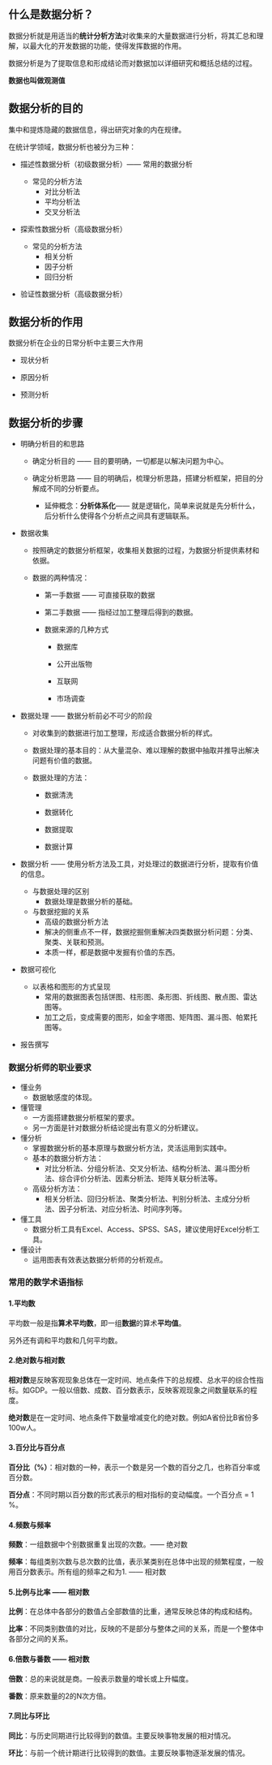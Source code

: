 ## 什么是数据分析？

数据分析就是用适当的**统计分析方法**对收集来的大量数据进行分析，将其汇总和理解，以最大化的开发数据的功能，使得发挥数据的作用。



数据分析是为了提取信息和形成结论而对数据加以详细研究和概括总结的过程。

**数据也叫做观测值**



## 数据分析的目的

集中和提炼隐藏的数据信息，得出研究对象的内在规律。



在统计学领域，数据分析也被分为三种：

- 描述性数据分析（初级数据分析）—— 常用的数据分析

  - 常见的分析方法
    - 对比分析法
    - 平均分析法
    - 交叉分析法

- 探索性数据分析（高级数据分析）

  - 常见的分析方法
    - 相关分析
    - 因子分析
    - 回归分析

- 验证性数据分析（高级数据分析）

  

## 数据分析的作用

数据分析在企业的日常分析中主要三大作用

- 现状分析

- 原因分析

- 预测分析

  

## 数据分析的步骤

- 明确分析目的和思路

  - 确定分析目的 —— 目的要明确，一切都是以解决问题为中心。

  - 确定分析思路 —— 目的明确后，梳理分析思路，搭建分析框架，把目的分解成不同的分析要点。

    - 延伸概念：**分析体系化**—— 就是逻辑化，简单来说就是先分析什么，后分析什么使得各个分析点之间具有逻辑联系。

      

- 数据收集

  - 按照确定的数据分析框架，收集相关数据的过程，为数据分析提供素材和依据。

  - 数据的两种情况：

    - 第一手数据 —— 可直接获取的数据

    - 第二手数据 —— 指经过加工整理后得到的数据。

    - 数据来源的几种方式

      - 数据库

      - 公开出版物

      - 互联网

      - 市场调查

        

- 数据处理 —— 数据分析前必不可少的阶段

  - 对收集到的数据进行加工整理，形成适合数据分析的样式。

  - 数据处理的基本目的：从大量混杂、难以理解的数据中抽取并推导出解决问题有价值的数据。

  - 数据处理的方法：

    - 数据清洗

    - 数据转化

    - 数据提取

    - 数据计算

      

- 数据分析 —— 使用分析方法及工具，对处理过的数据进行分析，提取有价值的信息。

  - 与数据处理的区别
    - 数据处理是数据分析的基础。
  - 与数据挖掘的关系
    - 高级的数据分析方法
    - 解决的侧重点不一样，数据挖掘侧重解决四类数据分析问题：分类、聚类、关联和预测。
    - 本质一样，都是数据中发掘有价值的东西。





- 数据可视化
  - 以表格和图形的方式呈现
    - 常用的数据图表包括饼图、柱形图、条形图、折线图、散点图、雷达图等。
    - 加工之后，变成需要的图形，如金字塔图、矩阵图、漏斗图、帕累托图等。
- 报告撰写



### 数据分析师的职业要求

- 懂业务
  - 数据敏感度的体现。
- 懂管理
  - 一方面搭建数据分析框架的要求。
  - 另一方面是针对数据分析结论提出有意义的分析建议。
- 懂分析
  - 掌握数据分析的基本原理与数据分析方法，灵活运用到实践中。
  - 基本的数据分析方法：
    - 对比分析法、分组分析法、交叉分析法、结构分析法、漏斗图分析法、综合评价分析法、因素分析法、矩阵关联分析法等。
  - 高级分析方法：
    - 相关分析法、回归分析法、聚类分析法、判别分析法、主成分分析法、因子分析法、对应分析法、时间序列等。
- 懂工具
  - 数据分析工具有Excel、Access、SPSS、SAS，建议使用好Excel分析工具。
- 懂设计
  - 运用图表有效表达数据分析师的分析观点。



### 常用的数学术语指标

#### 1.平均数

平均数一般是指**算术平均数**，即一组**数据**的算术**平均值**。

另外还有调和平均数和几何平均数。



#### 2.绝对数与相对数

**相对数**是反映客观现象总体在一定时间、地点条件下的总规模、总水平的综合性指标。如GDP。一般以倍数、成数、百分数表示，反映客观现象之间数量联系的程度。

**绝对数**是在一定时间、地点条件下数量增减变化的绝对数。例如A省份比B省份多100w人。



#### 3.百分比与百分点

**百分比（%）**：相对数的一种，表示一个数是另一个数的百分之几，也称百分率或百分数。



**百分点**：不同时期以百分数的形式表示的相对指标的变动幅度。一个百分点 = 1 %。



#### 4.频数与频率

**频数**：一组数据中个别数据重复出现的次数。—— 绝对数



**频率**：每组类别次数与总次数的比值，表示某类别在总体中出现的频繁程度，一般用百分数表示。所有组的频率之和为1. —— 相对数



#### 5.比例与比率 —— 相对数

**比例**：在总体中各部分的数值占全部数值的比重，通常反映总体的构成和结构。



**比率**：不同类别数值的对比，反映的不是部分与整体之间的关系，而是一个整体中各部分之间的关系。



#### 6.倍数与番数 —— 相对数

**倍数**：总的来说就是商。一般表示数量的增长或上升幅度。



**番数**：原来数量的2的N次方倍。



#### 7.同比与环比

**同比**：与历史同期进行比较得到的数值。主要反映事物发展的相对情况。



**环比**：与前一个统计期进行比较得到的数值。主要反映事物逐渐发展的情况。



